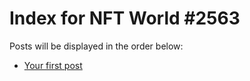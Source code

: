 # Index for NFT World #2563
Posts will be displayed in the order below:

- [Your first post](./001-first.md)

